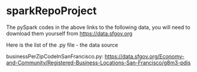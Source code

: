 # sparkRepoProject

The pySpark codes in the above links to the following data, you will need to download them yourself from https://data.sfgov.org

Here is the list of the .py file - the data source

businessPerZipCodeInSanFrancisco.py: 
https://data.sfgov.org/Economy-and-Community/Registered-Business-Locations-San-Francisco/g8m3-pdis
